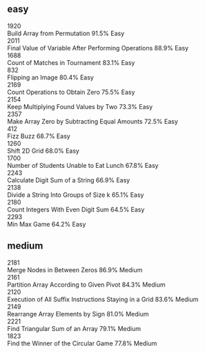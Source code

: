 ## easy
1920	  
Build Array from Permutation	91.5%	Easy	  
2011	   
Final Value of Variable After Performing Operations	88.9%	Easy	                          
1688	                
Count of Matches in Tournament	83.1%	Easy	                                   
832	                
Flipping an Image	80.4%	Easy	                    	 
2169	                    
Count Operations to Obtain Zero	75.5%	Easy	                                          
2154	                
Keep Multiplying Found Values by Two	73.3%	Easy	                  
2357	             
Make Array Zero by Subtracting Equal Amounts	72.5%	Easy	             
412	            
Fizz Buzz	68.7%	Easy	            
1260	          
Shift 2D Grid	68.0%	Easy	                             
1700	           
Number of Students Unable to Eat Lunch	67.8%	Easy	            
2243	         
Calculate Digit Sum of a String	66.9%	Easy	           
2138	            
Divide a String Into Groups of Size k	65.1%	Easy	         
2180	                     
Count Integers With Even Digit Sum	64.5%	Easy            	
2293	           
Min Max Game	64.2%	Easy        

## medium
2181	    
Merge Nodes in Between Zeros	86.9%	Medium	         
2161	          
Partition Array According to Given Pivot	84.3%	Medium	            
2120	               
Execution of All Suffix Instructions Staying in a Grid	83.6%	Medium	                 
2149	                   
Rearrange Array Elements by Sign	81.0%	Medium	            
2221	               
Find Triangular Sum of an Array	79.1%	Medium	       
1823	      
Find the Winner of the Circular Game	77.8%	Medium         
